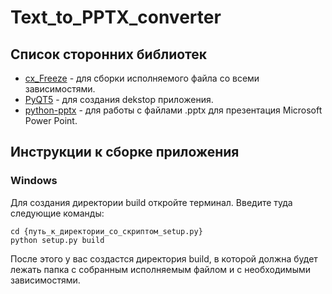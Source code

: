 # Text_to_PPTX_converter

## Список сторонних библиотек
* [cx_Freeze](https://pypi.org/project/cx-Freeze/) - для сборки исполняемого файла со всеми зависимостями.
* [PyQT5](https://pypi.org/project/PyQt5/) - для создания dekstop приложения.
* [python-pptx](https://pypi.org/project/python-pptx/) - для работы с файлами .pptx для презентация Microsoft Power Point.

## Инструкции к сборке приложения

### Windows
Для создания директории build откройте терминал.
Введите туда следующие команды:
```
cd {путь_к_директории_со_скриптом_setup.py}
python setup.py build
```
После этого у вас создастся директория build, в которой должна будет лежать папка с собранным исполняемым файлом и с необходимыми зависимостями.